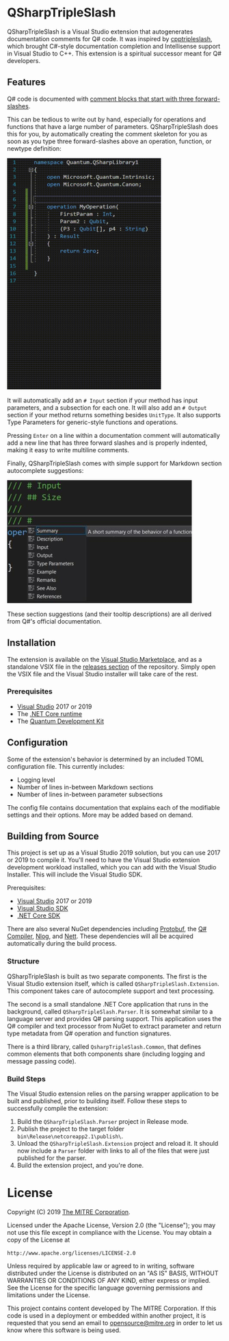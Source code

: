 # QSharpTripleSlash
QSharpTripleSlash is a Visual Studio extension that autogenerates documentation comments for Q# code.
It was inspired by [cpptripleslash](https://github.com/tcbhat/cpptripleslash), which brought C#-style
documentation completion and Intellisense support in Visual Studio to C++. This extension is a spiritual
successor meant for Q# developers.


## Features
Q# code is documented with [comment blocks that start with three forward-slashes](https://docs.microsoft.com/en-us/quantum/language/statements?view=qsharp-preview#documentation-comments).

This can be tedious to write out by hand, especially for operations and functions that have a large 
number of parameters. QSharpTripleSlash does this for you, by automatically creating the comment skeleton
for you as soon as you type three forward-slashes above an operation, function, or newtype definition:

<img src="resources/demo.gif" width=360 height=540/>

It will automatically add an `# Input` section if your method has input parameters, and a subsection for each one.
It will also add an `# Output` section if your method returns something besides `UnitType`.
It also supports Type Parameters for generic-style functions and operations.

Pressing `Enter` on a line within a documentation comment will automatically add a new line that has 
three forward slashes and is properly indented, making it easy to write multiline comments.

Finally, QSharpTripleSlash comes with simple support for Markdown section autocomplete suggestions:

![alt text](resources/autocomplete.jpg "Markdown autocomplete support example")

These section suggestions (and their tooltip descriptions) are all derived from Q#'s official documentation.


## Installation
The extension is available on the [Visual Studio Marketplace](https://marketplace.visualstudio.com/items?itemName=JoeClapis.QSharpTripleSlash),
and as a standalone VSIX file in the [releases section](https://github.com/jclapis/QSharpTripleSlash/releases) of the repository.
Simply open the VSIX file and the Visual Studio installer will take care of the rest.

### Prerequisites
- [Visual Studio](https://visualstudio.microsoft.com/downloads/) 2017 or 2019
- The [.NET Core runtime](https://dotnet.microsoft.com/download)
- The [Quantum Development Kit](https://marketplace.visualstudio.com/items?itemName=quantum.DevKit)


## Configuration
Some of the extension's behavior is determined by an included TOML configuration file. This currently includes:
- Logging level
- Number of lines in-between Markdown sections
- Number of lines in-between parameter subsections

The config file contains documentation that explains each of the modifiable settings and their options.
More may be added based on demand.


## Building from Source
This project is set up as a Visual Studio 2019 solution, but you can use 2017 or 2019 to compile it. You'll
need to have the Visual Studio extension development workload installed, which you can add with the Visual
Studio Installer. This will include the Visual Studio SDK.

Prerequisites:
- [Visual Studio](https://visualstudio.microsoft.com/downloads/) 2017 or 2019
- [Visual Studio SDK](https://docs.microsoft.com/en-us/visualstudio/extensibility/visual-studio-sdk?view=vs-2019)
- [.NET Core SDK](https://dotnet.microsoft.com/download)

There are also several NuGet dependencies including [Protobuf](https://www.nuget.org/packages/Google.Protobuf/),
the [Q# Compiler](https://www.nuget.org/packages/Microsoft.Quantum.Compiler/), [Nlog](https://www.nuget.org/packages/NLog/),
and [Nett](https://www.nuget.org/packages/Nett/). These dependencies will all be acquired automatically during 
the build process.

### Structure
QSharpTripleSlash is built as two separate components. The first is the Visual Studio extension itself, which is called
`QSharpTripleSlash.Extension`. This component takes care of autocomplete support and text processing.

The second is a small standalone .NET Core application that runs in the background, called `QSharpTripleSlash.Parser`.
It is somewhat similar to a language server and provides Q# parsing support. This application uses the Q# compiler
and text processor from NuGet to extract parameter and return type metadata from Q# operation and function signatures.

There is a third library, called `QsharpTripleSlash.Common`, that defines common elements that both components share
(including logging and message passing code).

### Build Steps
The Visual Studio extension relies on the parsing wrapper application to be built and published, prior to building itself.
Follow these steps to successfully compile the extension:
1. Build the `QSharpTripleSlash.Parser` project in Release mode.
2. Publish the project to the target folder `bin\Release\netcoreapp2.1\publish\`.
3. Unload the `QSharpTripleSlash.Extension` project and reload it. It should now include a `Parser` folder with links
    to all of the files that were just published for the parser.
4. Build the extension project, and you're done.


# License
Copyright (C) 2019 [The MITRE Corporation](https://www.mitre.org).

Licensed under the Apache License, Version 2.0 (the "License");
you may not use this file except in compliance with the License.
You may obtain a copy of the License at

    http://www.apache.org/licenses/LICENSE-2.0

Unless required by applicable law or agreed to in writing, software
distributed under the License is distributed on an "AS IS" BASIS,
WITHOUT WARRANTIES OR CONDITIONS OF ANY KIND, either express or implied.
See the License for the specific language governing permissions and
limitations under the License.

This project contains content developed by The MITRE Corporation.
If this code is used in a deployment or embedded within another project,
it is requested that you send an email to [opensource@mitre.org](mailto:opensource@mitre.org) in order
to let us know where this software is being used.